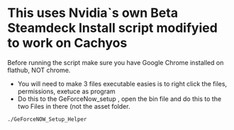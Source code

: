 # This uses Nvidia`s own Beta Steamdeck Install script modifyied to work on Cachyos 
Before running the script make sure you have Google Chrome installed on flathub, NOT chrome.

+ You will need to make 3 files executable easies is to right click the files, permissions, exetuce as program 
+ Do this to the GeForceNow_setup , open the bin file and do this to the two Files in there (not the asset folder.

```
./GeForceNOW_Setup_Helper

```
